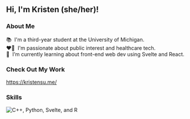 ## Hi, I'm Kristen (she/her)! 

### About Me

📚 &nbsp;I'm a third-year student at the University of Michigan.   
❤️‍🔥 &nbsp;I'm passionate about public interest and healthcare tech.       
🌱 &nbsp;I’m currently learning about front-end web dev using Svelte and React.

### Check Out My Work
https://kristensu.me/

### Skills
<!-- icons for languages: https://github.com/tandpfun/skill-icons 
Also here: https://github.com/marwin1991/profile-technology-icons/blob/main/README.md 
These icons come with the names of languages: https://shields.io/docs/logos -->
<img src="https://skillicons.dev/icons?i=cpp,py,svelte,r&theme=light" alt="C++, Python, Svelte, and R" />

<!-- Github analytics site: https://github.com/anuraghazra/github-readme-stats -->
<!--### GitHub Stats
[![Kristen's GitHub stats](https://github-readme-stats.vercel.app/api?username=eth1cal-ai)](https://github.com/anuraghazra/github-readme-stats)
![Top Langs](https://github-readme-stats.vercel.app/api/top-langs/?username=eth1cal-ai&layout=compact) -->
